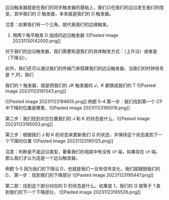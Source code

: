 边沿触发器就是在我们的同步触发器的基础上，我们只在我们的边沿发生我们的改变，其中我们的 $D$ 触发器，本来就是我们的 $D$ 触发器。

注意：如果我们有一个三角，就代表我们的边缘触发。

1. 用两个电平触发 D 组成的边沿触发器
![[Pasted image 20231130142000.png]]


对于我们的边沿触发器，我们需要知道我们的具体触发方式：（上升沿）或者是（下降沿）。

此外，我们还可以通过我们的传输门来搭建我们的边沿触发器，当我们的时钟信号是 $\uparrow$,时，我们

我们的 `T` 触发器，就是把我们的 $JK$ 触发器的 $J，K$ 都换成我们的 T
![[Pasted image 20231123191343.png]]

![[Pasted image 20231123194655.png]]
例题 5-4
第一步：我们找到第一个 CP 中下降的位置是哪里，![[Pasted image 20231123195019.png]]

第二步：我们找到对应位置我们的 J 和 K 的状态是什么，![[Pasted image 20231123195053.png]]

第三步：根据我们 J 和 K 的状态来更新我们 Q 的状态，并保持这个状态直到下一个下降的位置
![[Pasted image 20231123195125.png]]

注意：判断是不是边沿类型，要看我们的电路中有没有 `CP` 端，如果存在 `CP` 端，那么我们才认为这是一个边沿触发器。

例题 5-5
因为我们的下降沿 D，也就是我们一旦有信号变化，我们就跟随我们的 D，
第一步：找到我们的下降部分 ![[Pasted image 20231123195447.png]]

第二部：找到这个部分对应的 D 的状态是什么，如果是 1，我们的 $Q$ 就等于 1 直到我们的下一个下降部分。
![[Pasted image 20231123195526.png]]
